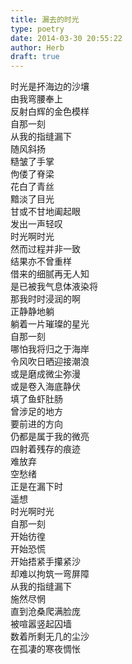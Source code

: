 ```yaml
---  
title: 漏去的时光  
type: poetry  
date: 2014-03-30 20:55:22  
author: Herb  
draft: true
---  
```

时光是抔海边的沙壤  
由我弯腰奉上  
反射白辉的金色模样  
自那一刻  
从我的指缝漏下  
随风斜扬    
糙皱了手掌  
佝偻了脊梁  
花白了青丝  
黯淡了目光  
甘或不甘地阖起眼  
发出一声轻叹  
时光啊时光    
然而过程并非一致  
结果亦不曾重样  
借来的细腻再无人知  
是已被我气息体液染将  
那我时时浸润的啊  
正静静地躺  
躺着一片璀璨的星光    
自那一刻  
哪怕我将归之于海岸  
令风吹日晒迎接潮浪  
或是磨成微尘弥漫  
或是卷入海底静伏  
填了鱼虾肚肠  
曾涉足的地方  
要前进的方向  
仍都是属于我的微亮  
四射着残存的痕迹    
难放弃  
空愁绪  
正是在漏下时  
遥想  
时光啊时光    
自那一刻  
开始彷徨  
开始恐慌  
开始捂紧手攥紧沙  
却难以拘筑一弯屏障  
从我的指缝漏下  
施然尽惘    
直到沧桑爬满脸庞  
被喧嚣竖起囚墙  
数着所剩无几的尘沙  
在孤凄的寒夜惆怅